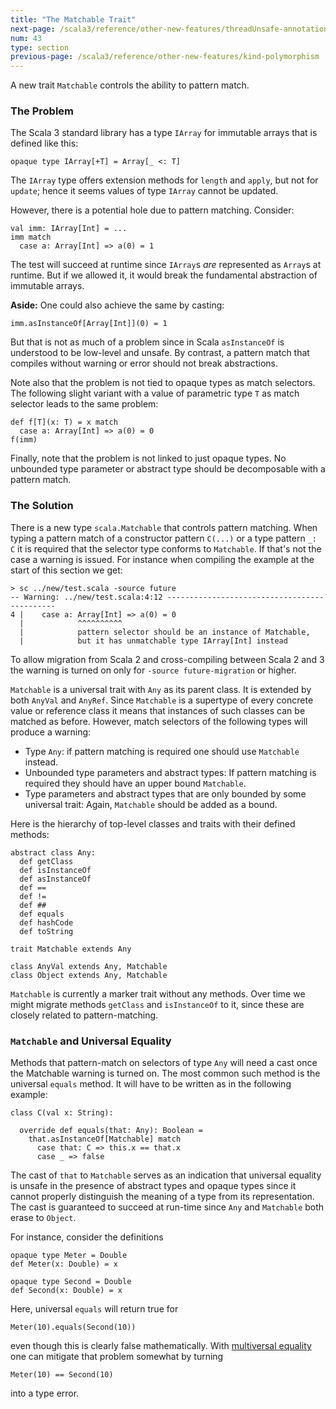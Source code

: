 ```yaml
---
title: "The Matchable Trait"
next-page: /scala3/reference/other-new-features/threadUnsafe-annotation
num: 43
type: section
previous-page: /scala3/reference/other-new-features/kind-polymorphism
---
```


<!-- THIS FILE HAS BEEN GENERATED BY SCALADOC PREPROCESSOR.
    The whole process of generation the docs can be found under this README: https://github.com/lampepfl/dotty/blob/master/docs/README.md
    The source file can be found here https://github.com/lampepfl/dotty/edit/master/docs/docs/reference/other-new-features/matchable.md
    NOTE THAT ANY CHANGES TO THIS FILE WILL BE OVERRIDEN BY PREPROCESSOR.
-->

A new trait `Matchable` controls the ability to pattern match.

### The Problem

The Scala 3 standard library has a type `IArray` for immutable
arrays that is defined like this:

<div class="snippet" ><div class="buttons"></div><pre><code class="language-scala"><span id="0" class="" >opaque type IArray[+T] = Array[_ &lt;: T]
</span></code></pre></div>

The `IArray` type offers extension methods for `length` and `apply`, but not for `update`; hence it seems values of type `IArray` cannot be updated.

However, there is a potential hole due to pattern matching. Consider:

<div class="snippet" ><div class="buttons"></div><pre><code class="language-scala"><span id="0" class="" >val imm: IArray[Int] = ...
</span><span id="1" class="" >imm match
</span><span id="2" class="" >  case a: Array[Int] =&gt; a(0) = 1
</span></code></pre></div>

The test will succeed at runtime since `IArray`s _are_ represented as
`Array`s at runtime. But if we allowed it, it would break the fundamental abstraction of immutable arrays.

__Aside:__ One could also achieve the same by casting:

<div class="snippet" ><div class="buttons"></div><pre><code class="language-scala"><span id="0" class="" >imm.asInstanceOf[Array[Int]](0) = 1
</span></code></pre></div>

But that is not as much of a problem since in Scala `asInstanceOf` is understood to be low-level and unsafe. By contrast, a pattern match that compiles without warning or error should not break abstractions.

Note also that the problem is not tied to opaque types as match selectors. The following slight variant with a value of parametric
type `T` as match selector leads to the same problem:

<div class="snippet" ><div class="buttons"></div><pre><code class="language-scala"><span id="0" class="" >def f[T](x: T) = x match
</span><span id="1" class="" >  case a: Array[Int] =&gt; a(0) = 0
</span><span id="2" class="" >f(imm)
</span></code></pre></div>

Finally, note that the problem is not linked to just opaque types. No unbounded type parameter or abstract type should be decomposable with a pattern match.

### The Solution

There is a new type `scala.Matchable` that controls pattern matching. When typing a pattern match of a constructor pattern `C(...)` or
a type pattern `_: C` it is required that the selector type conforms
to `Matchable`. If that's not the case a warning is issued. For instance when compiling the example at the start of this section we get:

```
> sc ../new/test.scala -source future
-- Warning: ../new/test.scala:4:12 ---------------------------------------------
4 |    case a: Array[Int] => a(0) = 0
  |            ^^^^^^^^^^
  |            pattern selector should be an instance of Matchable,
  |            but it has unmatchable type IArray[Int] instead
```

To allow migration from Scala 2 and cross-compiling
between Scala 2 and 3 the warning is turned on only for `-source future-migration` or higher.

`Matchable` is a universal trait with `Any` as its parent class. It is
extended by both `AnyVal` and `AnyRef`. Since `Matchable` is a supertype of every concrete value or reference class it means that instances of such classes can be matched as before. However, match selectors of the following types will produce a warning:

- Type `Any`: if pattern matching is required one should use `Matchable` instead.
- Unbounded type parameters and abstract types: If pattern matching is required they should have an upper bound `Matchable`.
- Type parameters and abstract types that are only bounded by some
  universal trait: Again, `Matchable` should be added as a bound.

Here is the hierarchy of top-level classes and traits with their defined methods:

<div class="snippet" ><div class="buttons"></div><pre><code class="language-scala"><span id="0" class="" >abstract class Any:
</span><span id="1" class="" >  def getClass
</span><span id="2" class="" >  def isInstanceOf
</span><span id="3" class="" >  def asInstanceOf
</span><span id="4" class="" >  def ==
</span><span id="5" class="" >  def !=
</span><span id="6" class="" >  def ##
</span><span id="7" class="" >  def equals
</span><span id="8" class="" >  def hashCode
</span><span id="9" class="" >  def toString
</span><span id="10" class="" >
</span><span id="11" class="" >trait Matchable extends Any
</span><span id="12" class="" >
</span><span id="13" class="" >class AnyVal extends Any, Matchable
</span><span id="14" class="" >class Object extends Any, Matchable
</span></code></pre></div>

`Matchable` is currently a marker trait without any methods. Over time
we might migrate methods `getClass` and `isInstanceOf` to it, since these are closely related to pattern-matching.

### `Matchable` and Universal Equality

Methods that pattern-match on selectors of type `Any` will need a cast once the
Matchable warning is turned on. The most common such method is the universal
`equals` method. It will have to be written as in the following example:

<div class="snippet" ><div class="buttons"></div><pre><code class="language-scala"><span id="0" class="" >class C(val x: String):
</span><span id="1" class="" >
</span><span id="2" class="" >  override def equals(that: Any): Boolean =
</span><span id="3" class="" >    that.asInstanceOf[Matchable] match
</span><span id="4" class="" >      case that: C =&gt; this.x == that.x
</span><span id="5" class="" >      case _ =&gt; false
</span></code></pre></div>

The cast of `that` to `Matchable` serves as an indication that universal equality
is unsafe in the presence of abstract types and opaque types since it cannot properly distinguish the meaning of a type from its representation. The cast
is guaranteed to succeed at run-time since `Any` and `Matchable` both erase to
`Object`.

For instance, consider the definitions

<div class="snippet" ><div class="buttons"></div><pre><code class="language-scala"><span id="0" class="" >opaque type Meter = Double
</span><span id="1" class="" >def Meter(x: Double) = x
</span><span id="2" class="" >
</span><span id="3" class="" >opaque type Second = Double
</span><span id="4" class="" >def Second(x: Double) = x
</span></code></pre></div>

Here, universal `equals` will return true for

<div class="snippet" ><div class="buttons"></div><pre><code class="language-scala"><span id="0" class="" >Meter(10).equals(Second(10))
</span></code></pre></div>

even though this is clearly false mathematically. With [multiversal equality](../contextual/multiversal-equality.html) one can mitigate that problem somewhat by turning

<div class="snippet" ><div class="buttons"></div><pre><code class="language-scala"><span id="0" class="" >Meter(10) == Second(10)
</span></code></pre></div>into a type error.
